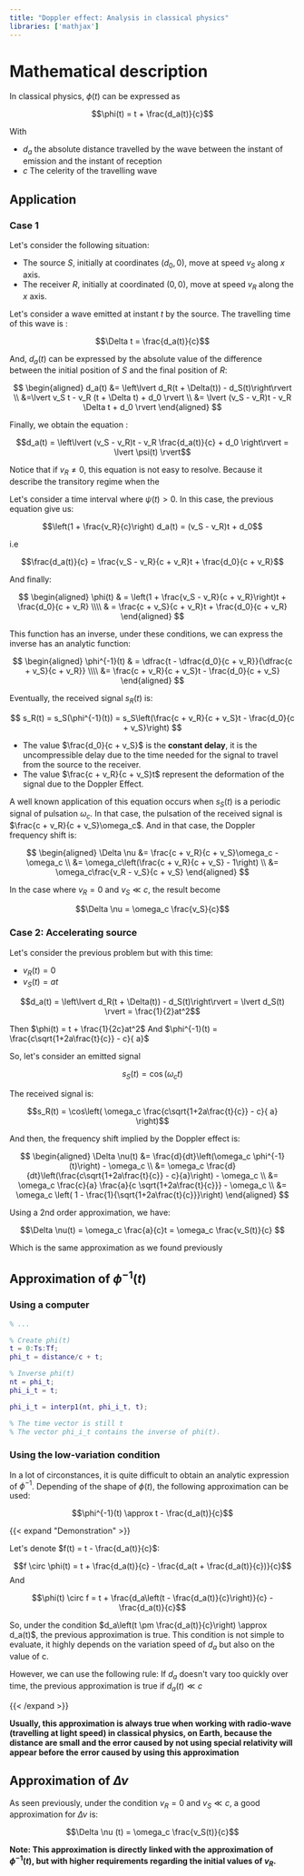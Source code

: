 ```yaml
---
title: "Doppler effect: Analysis in classical physics"
libraries: ['mathjax']
---
```


# Mathematical description

In classical physics, $\phi(t)$ can be expressed as

$$\phi(t) = t + \frac{d_a(t)}{c}$$

With
- $d_a$ the absolute distance travelled by the wave between the instant of emission and the instant of reception
- $c$ The celerity of the travelling wave

## Application
### Case 1
Let's consider the following situation:

- The source $S$, initially at coordinates $(d_0, 0)$, move at speed $v_S$ along $x$ axis.
- The receiver $R$, initially at coordinated $(0, 0)$, move at speed $v_R$ along the $x$ axis.

Let's consider a wave emitted at instant $t$ by the source. The travelling time of this wave is :

$$\Delta t = \frac{d_a(t)}{c}$$

And, $d_a(t)$ can be expressed by the absolute value of the difference between the initial position of $S$ and the final position of $R$:

$$
\begin{aligned}
d_a(t) &= \left\lvert d_R(t + \Delta(t)) -  d_S(t)\right\rvert \\
&=\lvert v_S t - v_R (t + \Delta t) + d_0 \rvert \\
&= \lvert (v_S - v_R)t - v_R \Delta t + d_0 \rvert
\end{aligned}
$$

Finally, we obtain the equation :

$$d_a(t) = \left\lvert (v_S - v_R)t - v_R \frac{d_a(t)}{c} + d_0 \right\rvert = \lvert \psi(t) \rvert$$

Notice that if $v_R \not = 0$, this equation is not easy to resolve. Because it describe the transitory regime when the  

Let's consider a time interval where $\psi(t) > 0$. In this case, the previous equation give us:

$$\left(1 + \frac{v_R}{c}\right) d_a(t) = (v_S - v_R)t + d_0$$

i.e

$$\frac{d_a(t)}{c} = \frac{v_S - v_R}{c + v_R}t + \frac{d_0}{c + v_R}$$

And finally:

$$
\begin{aligned}
\phi(t) & = \left(1 + \frac{v_S - v_R}{c + v_R}\right)t + \frac{d_0}{c + v_R} \\\\
& = \frac{c + v_S}{c + v_R}t + \frac{d_0}{c + v_R}
\end{aligned}
$$

This function has an inverse, under these conditions, we can express the inverse has an analytic function:

$$
\begin{aligned}
\phi^{-1}(t) & = \dfrac{t - \dfrac{d_0}{c + v_R}}{\dfrac{c + v_S}{c + v_R}} \\\\
&= \frac{c + v_R}{c + v_S}t - \frac{d_0}{c + v_S}
\end{aligned}
$$

Eventually, the received signal $s_R(t)$ is:

$$
s_R(t) = s_S(\phi^{-1}(t)) = s_S\left(\frac{c + v_R}{c + v_S}t - \frac{d_0}{c + v_S}\right)
$$

- The value $\frac{d_0}{c + v_S}$ is the **constant delay**, it is the uncompressible delay due to the time needed for the signal to travel from the source to the receiver.
- The value $\frac{c + v_R}{c + v_S}t$ represent the deformation of the signal due to the Doppler Effect.

A well known application of this equation occurs when $s_S(t)$ is a periodic signal of pulsation $\omega_c$. In that case, the pulsation of the received signal is $\frac{c + v_R}{c + v_S}\omega_c$. And in that case, the Doppler frequency shift is:

$$
\begin{aligned}
\Delta \nu &= \frac{c + v_R}{c + v_S}\omega_c - \omega_c \\
&= \omega_c\left(\frac{c + v_R}{c + v_S} - 1\right) \\
&= \omega_c\frac{v_R - v_S}{c + v_S}
\end{aligned}
$$

In the case where $v_R = 0$ and $v_S \ll c$, the result become 

$$\Delta \nu = \omega_c \frac{v_S}{c}$$

### Case 2: Accelerating source

Let's consider the previous problem but with this time:

- $v_R(t) = 0$
- $v_S(t) = a t$

$$d_a(t) = \left\lvert d_R(t + \Delta(t)) -  d_S(t)\right\rvert = \lvert d_S(t) \rvert = \frac{1}{2}at^2$$

Then $\phi(t) = t + \frac{1}{2c}at^2$
And $\phi^{-1}(t) = \frac{c\sqrt{1+2a\frac{t}{c}} - c}{ a}$

So, let's consider an emitted signal

$$s_S(t) = \cos(\omega_c t)$$

The received signal is:

$$s_R(t) = \cos\left( \omega_c \frac{c\sqrt{1+2a\frac{t}{c}} - c}{ a} \right)$$

And then, the frequency shift implied by the Doppler effect is:

$$
\begin{aligned}
\Delta \nu(t) &= \frac{d}{dt}\left(\omega_c \phi^{-1}(t)\right) - \omega_c \\
&= \omega_c \frac{d}{dt}\left(\frac{c\sqrt{1+2a\frac{t}{c}} - c}{a}\right) - \omega_c \\
&= \omega_c \frac{c}{a} \frac{a}{c \sqrt{1+2a\frac{t}{c}}} - \omega_c \\
&= \omega_c \left( 1 - \frac{1}{\sqrt{1+2a\frac{t}{c}}}\right)
\end{aligned}
$$

Using a 2nd order approximation, we have:

$$\Delta \nu(t) = \omega_c \frac{a}{c}t = \omega_c \frac{v_S(t)}{c} $$

Which is the same approximation as we found previously

## Approximation of $\phi^{-1}(t)$

### Using a computer

```matlab
% ...

% Create phi(t)
t = 0:Ts:Tf;
phi_t = distance/c + t;

% Inverse phi(t)
nt = phi_t;
phi_i_t = t;

phi_i_t = interp1(nt, phi_i_t, t);

% The time vector is still t
% The vector phi_i_t contains the inverse of phi(t).
```

### Using the low-variation condition

In a lot of circonstances, it is quite difficult to obtain an analytic expression of $\phi^{-1}$. Depending of the shape of $\phi(t)$, the following approximation can be used:

$$\phi^{-1}(t) \approx t - \frac{d_a(t)}{c}$$

{{< expand "Demonstration" >}}

Let's denote $f(t) = t - \frac{d_a(t)}{c}$:

$$f \circ \phi(t) = t + \frac{d_a(t)}{c} - \frac{d_a(t + \frac{d_a(t)}{c})}{c}$$
And

$$\phi(t) \circ f = t + \frac{d_a\left(t - \frac{d_a(t)}{c}\right)}{c} - \frac{d_a(t)}{c}$$

So, under the condition $d_a\left(t \pm \frac{d_a(t)}{c}\right) \approx d_a(t)$, the previous approximation is true. This condition is not simple to evaluate, it highly depends on the variation speed of $d_a$ but also on the value of c.

However, we can use the following rule: If $d_a$ doesn't vary too quickly over time, the previous approximation is true if $d_a(t) \ll c$

{{< /expand >}}

**Usually, this approximation is always true when working with radio-wave (travelling at light speed) in classical physics, on Earth, because the distance are small and the error caused by not using special relativity will appear before the error caused by using this approximation**

## Approximation of $\Delta \nu$

As seen previously, under the condition $v_R = 0$ and $v_S \ll c$, a good approximation for $\Delta \nu$ is:

$$\Delta \nu (t) = \omega_c \frac{v_S(t)}{c}$$

**Note: This approximation is directly linked with the approximation of $\phi^{-1}(t)$, but with higher requirements regarding the initial values of $v_R$.**
